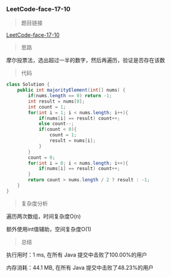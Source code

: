 ### LeetCode-face-17-10

> 题目链接

[LeetCode-face-17-10](https://leetcode-cn.com/problems/find-majority-element-lcci/)

> 思路

摩尔投票法，选出超过一半的数字，然后再遍历，验证是否存在该数

> 代码

```java
class Solution {
    public int majorityElement(int[] nums) {
        if(nums.length == 0) return -1;
        int result = nums[0];
        int count = 1;
        for(int i = 1; i < nums.length; i++){
            if(nums[i] == result) count++;
            else count--;
            if(count < 0){
                count = 1;
                result = nums[i];
            }
        }
        count = 0;
        for(int i = 0; i < nums.length; i++){
            if(nums[i] == result) count++;
        }
        return count > nums.length / 2 ? result : -1;
    }
}
```

> 复杂度分析

遍历两次数组，时间复杂度O(n)

额外使用int值辅助，空间复杂度O(1)

> 总结

执行用时：1 ms, 在所有 Java 提交中击败了100.00%的用户

内存消耗：44.1 MB, 在所有 Java 提交中击败了48.23%的用户
